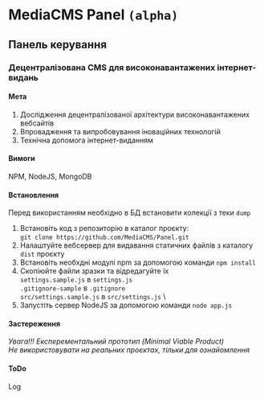 # MediaCMS Panel `(alpha)`
## Панель керування
### Децентралізована CMS для високонавантажених інтернет-видань

#### Мета

1. Дослідження децентралізованої архітектури високонавантажених вебсайтів
2. Впровадження та випробовування іноваційних технологій
3. Технічна допомога інтернет-виданням

#### Вимоги

NPM, NodeJS, MongoDB

#### Встановлення

Перед використанням необхідно в БД встановити колекції з теки `dump`

1. Встановіть код з репозиторію в каталог проєкту: \
`git clone https://github.com/MediaCMS/Panel.git`
2. Налаштуйте вебсервер для видавання статичних файлів з каталогу `dist` проєкту
3. Встановіть необхдні модулі npm за допомогою команди `npm install`
4. Скопіюйте файли зразки та відредагуйте їх \
`settings.sample.js` в `settings.js` \
`.gitignore-sample` в `.gitignore` \
`src/settings.sample.js` в `src/settings.js` \
5. Запустіть сервер NodeJS за допомогою команди `node app.js`

#### Застереження

*Увага!!! Експерементальний прототип (Minimal Viable Product)* \
*Не використовувати на реальних проєктах, тільки для ознайомлення*

#### ToDo

Log
